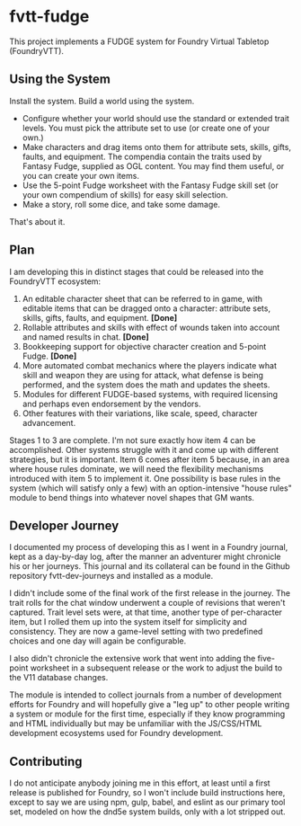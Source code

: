 # fvtt-fudge

This project implements a FUDGE system for Foundry Virtual Tabletop (FoundryVTT). 

## Using the System

Install the system. Build a world using the system. 
* Configure whether your world should use the standard or extended trait levels. You must pick the attribute set to use (or create one of your own.) 
* Make characters and drag items onto them for attribute sets, skills, gifts, faults, and equipment. The compendia contain the traits used by Fantasy Fudge, supplied as OGL content. You may find them useful, or you can create your own items. 
* Use the 5-point Fudge worksheet with the Fantasy Fudge skill set (or your own compendium of skills) for easy skill selection. 
* Make a story, roll some dice, and take some damage. 

That's about it.

## Plan

I am developing this in distinct stages that could be released into the FoundryVTT ecosystem:
 1.  An editable character sheet that can be referred to in game, with editable items that can be dragged onto a character: attribute sets, skills, gifts, faults, and equipment. **[Done]**
 2.  Rollable attributes and skills with effect of wounds taken into account and named results in chat. **[Done]**
 3.  Bookkeeping support for objective character creation and 5-point Fudge. **[Done]** 
 4.  More automated combat mechanics where the players indicate what skill and weapon they are using for attack, what defense is being performed, and the system does the math and updates the sheets.
 5.  Modules for different FUDGE-based systems, with required licensing and perhaps even endorsement by the vendors.
 6.  Other features with their variations, like scale, speed, character advancement.

Stages 1 to 3 are complete. I'm not sure exactly how item 4 can be accomplished. Other systems struggle with it and come up with different strategies, but it is important. 
Item 6 comes after item 5 because, in an area where house rules dominate, we will need the flexibility mechanisms introduced with item 5 to implement it. 
One possibility is base rules in the system (which will satisfy only a few) with an option-intensive "house rules" module to bend things into whatever novel shapes that GM wants.

## Developer Journey 
I documented my process of developing this as I went in a Foundry journal, kept as a day-by-day log, after the manner an adventurer might chronicle his or her journeys. This journal and its collateral can be found in the Github repository fvtt-dev-journeys and installed as a module. 

I didn't include some of the final work of the first release in the journey. The trait rolls for the chat window underwent a couple of revisions that weren't captured. Trait level sets were, at that time, another type of per-character item, but I rolled them up into the system itself for simplicity and consistency. They are now a game-level setting with two predefined choices and one day will again be configurable.

I also didn't chronicle the extensive work that went into adding the five-point worksheet in a subsequent release or the work to adjust the build to the V11 database changes.

The module is intended to collect journals from a number of development efforts for Foundry and will hopefully give a "leg up" to other people writing a system or module for the first time, especially if they know programming and HTML individually but may be unfamiliar with the JS/CSS/HTML development ecosystems used for Foundry development.

## Contributing

I do not anticipate anybody joining me in this effort, at least until a first release is published for Foundry, so I won't include build instructions here, except to say we are using npm, gulp, babel, and eslint as our primary tool set, modeled on how the dnd5e system builds, only with a lot stripped out.
